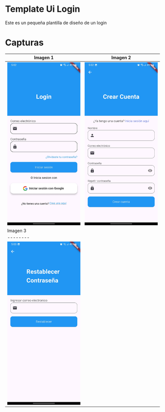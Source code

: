 # Template Ui Login 
Este es un pequeña plantilla de diseño de un login
# Capturas
| Imagen 1 | Imagen 2 |  
| -------- | -------- |
| ![Ejemplo de imagen](./captura/1.jpg) | ![Ejemplo de imagen](./captura/2.jpg) 
| Imagen 3 |
| -------- |
| ![Ejemplo de imagen](./captura/3.jpg)
